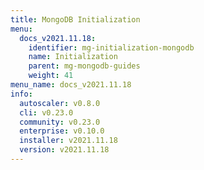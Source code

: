 ```yaml
---
title: MongoDB Initialization
menu:
  docs_v2021.11.18:
    identifier: mg-initialization-mongodb
    name: Initialization
    parent: mg-mongodb-guides
    weight: 41
menu_name: docs_v2021.11.18
info:
  autoscaler: v0.8.0
  cli: v0.23.0
  community: v0.23.0
  enterprise: v0.10.0
  installer: v2021.11.18
  version: v2021.11.18
---
```


